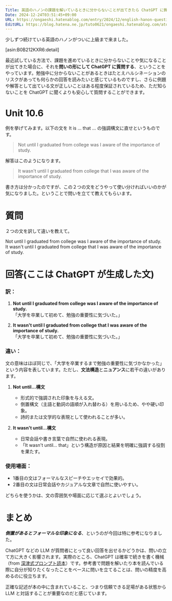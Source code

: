 ```yaml
---
Title: 英語のハノンの課題を解いているときに分からないことが出てきたら ChatGPT に質問する
Date: 2024-12-24T03:51:45+09:00
URL: https://ongaeshi.hatenablog.com/entry/2024/12/english-hanon-questions-chatgpt
EditURL: https://blog.hatena.ne.jp/tuto0621/ongaeshi.hatenablog.com/atom/entry/6802418398314059797
---
```


少しずつ続けている英語のハノンがついに上級まで来ました。

[asin:B0B212KXR6:detail]


最近試している方法で、課題を進めているときに分からないことや気になることが出てきた場合に、それを**問いの形にして ChatGPT に質問する**、ということをやっています。勉強中に分からないことがあるときはたとえハルシネーションのリスクがあっても何らかの回答を読みたいと感じているものですし、さらに例題や解答として出ている文が正しいことはある程度保証されているため、ただ知らないことを ChatGPT に聞くよりも安心して質問することができます。

# Unit 10.6
例を挙げてみます。以下の文を It is ... that ... の強調構文に直せというものです。

> Not until I graduated from college was I aware of the importance of study.

解答はこのようになります。

> It wasn't until I graduated from college that I was aware of the importance of study.

書き方は分かったのですが、この２つの文をどうやって使い分ければいいのかが気になりました。ということで問いを立てて教えてもらいます。

# 質問
２つの文を訳して違いを教えて。 

Not until I graduated from college was I aware of the importance of study.   
It wasn't until I graduated from college that I was aware of the importance of study.

# 回答(ここは ChatGPT が生成した文)

### 訳：
1. **Not until I graduated from college was I aware of the importance of study.**  
「大学を卒業して初めて、勉強の重要性に気づいた。」

2. **It wasn't until I graduated from college that I was aware of the importance of study.**  
「大学を卒業して初めて、勉強の重要性に気づいた。」

### 違い：
文の意味はほぼ同じで、「大学を卒業するまで勉強の重要性に気づかなかった」という内容を表しています。ただし、**文法構造**と**ニュアンス**に若干の違いがあります。

1. **Not until...構文**  
   - 形式的で強調された印象を与える文。
   - 倒置構文（主語と動詞の語順が入れ替わる）を用いるため、やや硬い印象。
   - 詩的または文学的な表現として使われることが多い。

2. **It wasn't until...構文**  
   - 日常会話や書き言葉で自然に使われる表現。
   - 「It wasn't until... that」という構造が原因と結果を明確に強調する役割を果たす。

### 使用場面：
- 1番目の文はフォーマルなスピーチやエッセイで効果的。
- 2番目の文は日常会話やカジュアルな文章で自然に使いやすい。

どちらを使うかは、文の雰囲気や場面に応じて選ぶとよいでしょう。

# まとめ
***倒置があるとフォーマルな印象になる***、というのが今回は特に参考になりました。

ChatGPT などの LLM が質問者にとって良い回答を出せるかどうかは、問いの立て方に大きく影響されます。実際のところ、ChatGPT は確率で続きを書く機械（from [深津式プロンプト読本](https://www.amazon.co.jp/dp/4296070932)）です。参考書で問題を解いたり本を読んでいる際に自分が知りたくなったことをベースに問いを立てることは、問いの精度を高めるのに役立ちます。

正確な記述が本の中に含まれていること、つまり信頼できる足場がある状態から LLM と対話することが重要なのだと感じています。

